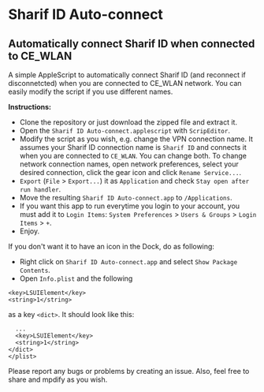 # Sharif ID Auto-connect
## Automatically connect Sharif ID when connected to CE_WLAN

A simple AppleScript to automatically connect Sharif ID (and reconnect if disconnetcted) when you are connected to CE_WLAN network. You can easily modify the script if you use different names.

**Instructions:**

- Clone the repository or just download the zipped file and extract it.
- Open the `Sharif ID Auto-connect.applescript` with `ScripEditor`.
- Modify the script as you wish, e.g. change the VPN connection name. It assumes your Sharif ID connection name is `Sharif ID` and connects it when you are connected to `CE_WLAN`. You can change both. To change network connection names, open network preferences, select your desired connection, click the gear icon and click `Rename Service...`.
- `Export` (`File` > `Export...`) it as `Application` and check `Stay open after run handler`.
- Move the resulting `Sharif ID Auto-connect.app` to `/Applications`.
- If you want this app to run everytime you login to your account, you must add it to `Login Items`: `System Preferences` > `Users & Groups` > `Login Items` > `+`.
- Enjoy.

If you don't want it to have an icon in the Dock, do as following:

- Right click on `Sharif ID Auto-connect.app` and select `Show Package Contents`.
- Open `Info.plist` and the following

```
<key>LSUIElement</key>
<string>1</string>
```
as a key `<dict>`. It should look like this:

```
  ...
  <key>LSUIElement</key>
  <string>1</string>
</dict>
</plist>
```

Please report any bugs or problems by creating an issue. Also, feel free to share and mpdify as you wish.
